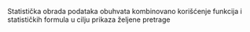 Statistička obrada podataka obuhvata kombinovano korišćenje funkcija i statističkih formula u cilju prikaza željene pretrage
